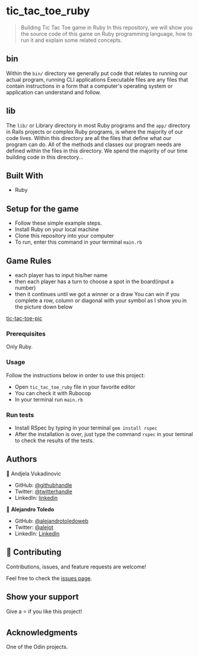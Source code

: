 # tic_tac_toe_ruby
> Building Tic Tac Toe game in Ruby
 In this repository, we will show you the source code of this game on Ruby programming language, how to run it and explain some related concepts.

 ## bin

 Within the `bin/` directory we generally put code that relates to running our actual program, running CLI applications Executable files are any files that contain instructions in a form that a computer's operating system or application can understand and follow. 

 ## lib

The `lib/` or Library directory in most Ruby programs and the `app/` directory in Rails projects or complex Ruby programs, is where the majority of our code lives. Within this directory are all the files that define what our program can do. All of the methods and classes our program needs are defined within the files in this directory. 
We spend the majority of our time building code in this directory...


## Built With

- Ruby

## Setup for the game

- Follow these simple example steps.
- Install Ruby on your local machine
- Clone this repository into your computer
- To run, enter this command in your terminal `main.rb`

## Game Rules

- each player has to input his/her name
- then each player has a turn to choose a spot in the board(input a number)
- then it continues until we got a winner or a draw
 You can win if you complete a row, column or diagonal with your symbol as I show you in the picture down below

 [tic-tac-toe-pic](./example-tic-tac-toe.jpg)

### Prerequisites

Only Ruby.


### Usage

Follow the instructions below in order to use this project:

- Open `tic_tac_toe_ruby` file in your favorite editor
- You can check it with Rubocop
- In your terminal run `main.rb`

### Run tests

- Install RSpec by typing in your terminal `gem install rspec`
- After the installation is over, just type the command `rspec` in your teminal to check the results of the tests.

## Authors

👤 Andjela Vukadinovic 

- GitHub: [@githubhandle](https://github.com/410AngelaVu)
- Twitter: [@twitterhandle](@vukadinov7)
- LinkedIn: [linkedin](https://www.linkedin.com/in/andjela-vukadinovic-67a21b1b2/)

👤  **Alejandro Toledo**
- GitHub: [@alejandrotoledoweb](https://github.com/alejandrotoledoweb)
- Twitter: [@alejot](https://twitter.com/alejot)
- LinkedIn: [LinkedIn](https://www.linkedin.com/in/alejandro-toledo-3b444b109/)

## 🤝 Contributing

Contributions, issues, and feature requests are welcome!

Feel free to check the [issues page](https://github.com/alejandrotoledoweb/tic_tac_toe_ruby/issues).

## Show your support

Give a ⭐️ if you like this project!

## Acknowledgments

One of the Odin projects.